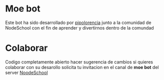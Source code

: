 # Moe bot

Este bot ha sido desarrollado por [pipolorencia](https://github.com/pipolorencia) junto a la comunidad de NodeSchool con el fin de aprender y divertirnos dentro de la comundad

# Colaborar

Codigo completamente abierto
hacer sugerencia de cambios
si quieres colaborar con su desarollo solicita tu invitacion en el canal de **moe bot** del server [NoodeSchool](https://discord.nodeschoolsm.io/)
